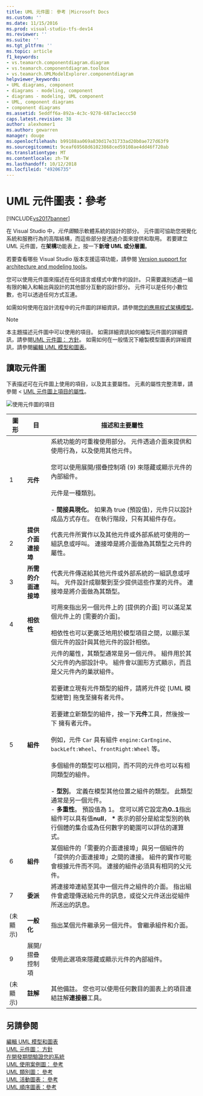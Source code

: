 ```yaml
---
title: UML 元件圖： 參考 |Microsoft Docs
ms.custom: ''
ms.date: 11/15/2016
ms.prod: visual-studio-tfs-dev14
ms.reviewer: ''
ms.suite: ''
ms.tgt_pltfrm: ''
ms.topic: article
f1_keywords:
- vs.teamarch.componentdiagram.diagram
- vs.teamarch.componentdiagram.toolbox
- vs.teamarch.UMLModelExplorer.componentdiagram
helpviewer_keywords:
- UML diagrams, component
- diagrams - modeling, component
- diagrams - modeling, UML component
- UML, component diagrams
- component diagrams
ms.assetid: 5eddff6a-892a-4c3c-9278-687ac1eccc50
caps.latest.revision: 38
author: alexhomer1
ms.author: gewarren
manager: douge
ms.openlocfilehash: b99188aa069a830d17e31733ad20b0ae727d63f9
ms.sourcegitcommit: 9ceaf69568d61023868ced59108ae4dd46f720ab
ms.translationtype: MT
ms.contentlocale: zh-TW
ms.lasthandoff: 10/12/2018
ms.locfileid: "49206735"
---
```

# <a name="uml-component-diagrams-reference"></a>UML 元件圖表：參考
[!INCLUDE[vs2017banner](../includes/vs2017banner.md)]

在 Visual Studio 中，*元件圖*顯示軟體系統的設計的部分。 元件圖可協助您視覺化系統和服務行為的高階結構，而這些部分是透過介面來提供和取用。 若要建立 UML 元件圖，在**架構**功能表上，按一下**新增 UML 或分層圖**。  
  
 若要查看哪些 Visual Studio 版本支援這項功能，請參閱 [Version support for architecture and modeling tools](../modeling/what-s-new-for-design-in-visual-studio.md#VersionSupport)。  
  
 您可以使用元件圖來描述在任何語言或樣式中實作的設計。 只需要識別透過一組有限的輸入和輸出與設計的其他部分互動的設計部分。 元件可以是任何小數位數，也可以透過任何方式互連。  
  
 如需如何使用在設計流程中的元件圖的詳細資訊，請參閱[您的應用程式架構模型](../modeling/model-your-app-s-architecture.md)。  
  
> [!NOTE]
>  本主題描述元件圖中可以使用的項目。 如需詳細資訊如何繪製元件圖的詳細資訊，請參閱[UML 元件圖： 方針](../modeling/uml-component-diagrams-guidelines.md)。 如需如何在一般情況下繪製模型圖表的詳細資訊，請參閱[編輯 UML 模型和圖表](../modeling/edit-uml-models-and-diagrams.md)。  
  
## <a name="reading-component-diagrams"></a>讀取元件圖  
 下表描述可在元件圖上使用的項目，以及其主要屬性。 元素的屬性完整清單，請參閱 < [UML 元件圖上項目的屬性](../modeling/properties-of-elements-on-uml-component-diagrams.md)。  
  
 ![使用元件圖的項目](../modeling/media/uml-compovreading.png "UML_CompOvReading")  
  
|**圖形**|**目**|**描述和主要屬性**|  
|---------------|-----------------|-----------------------------------------|  
|1|**元件**|系統功能的可重複使用部分。 元件透過介面來提供和使用行為，以及使用其他元件。<br /><br /> 您可以使用展開/摺疊控制項 (9) 來隱藏或顯示元件的內部組件。<br /><br /> 元件是一種類別。<br /><br /> -   **間接具現化**。 如果為 true (預設值)，元件只以設計成品方式存在。 在執行階段，只有其組件存在。|  
|2|**提供介面連接埠**|代表元件所實作以及其他元件或外部系統可使用的一組訊息或呼叫。 連接埠是將介面做為其類型之元件的屬性。|  
|3|**所需的介面連接埠**|代表元件傳送給其他元件或外部系統的一組訊息或呼叫。 元件設計成聯繫到至少提供這些作業的元件。 連接埠是將介面做為其類型。|  
|4|**相依性**|可用來指出另一個元件上的 [提供的介面] 可以滿足某個元件上的 [需要的介面]。<br /><br /> 相依性也可以更廣泛地用於模型項目之間，以顯示某個元件的設計與其他元件的設計相依。|  
|5|**組件**|元件的屬性，其類型通常是另一個元件。 組件用於其父元件的內部設計中。 組件會以圖形方式顯示，而且是父元件內的巢狀組件。<br /><br /> 若要建立現有元件類型的組件，請將元件從 [UML 模型總管] 拖曳至擁有者元件。<br /><br /> 若要建立新類型的組件，按一下**元件**工具，然後按一下 擁有者元件。<br /><br /> 例如，元件 `Car` 具有組件 `engine:CarEngine`、`backLeft:Wheel`、`frontRight:Wheel` 等。<br /><br /> 多個組件的類型可以相同，而不同的元件也可以有相同類型的組件。<br /><br /> -   **型別**。 定義在模型其他位置之組件的類型。 此類型通常是另一個元件。<br />-   **多重性**。 預設值為 1。 您可以將它設定為**0..1**指出組件可以具有值**null**， **\*** 表示的部分是給定型別的執行個體的集合或為任何數字的範圍可以評估的運算式。|  
|6|**組件**|某個組件的「需要的介面連接埠」與另一個組件的「提供的介面連接埠」之間的連接。 組件的實作可能會根據元件而不同。 連接的組件必須具有相同的父元件。|  
|7|**委派**|將連接埠連結至其中一個元件之組件的介面。 指出組件會處理傳送給元件的訊息，或從父元件送出從組件所送出的訊息。|  
|(未顯示)|**一般化**|指出某個元件繼承另一個元件。 會繼承組件和介面。|  
|9|展開/摺疊控制項|使用此選項來隱藏或顯示元件的內部組件。|  
|(未顯示)|**註解**|其他備註。 您也可以使用任何數目的圖表上的項目連結註解**連接器**工具。|  
  
## <a name="see-also"></a>另請參閱  
 [編輯 UML 模型和圖表](../modeling/edit-uml-models-and-diagrams.md)   
 [UML 元件圖： 方針](../modeling/uml-component-diagrams-guidelines.md)   
 [在開發期間驗證您的系統](../modeling/validate-your-system-during-development.md)   
 [UML 使用案例圖： 參考](../modeling/uml-use-case-diagrams-reference.md)   
 [UML 類別圖： 參考](../modeling/uml-class-diagrams-reference.md)   
 [UML 活動圖表： 參考](../modeling/uml-activity-diagrams-reference.md)   
 [UML 順序圖表：參考](../modeling/uml-sequence-diagrams-reference.md)



